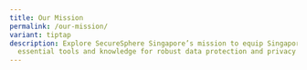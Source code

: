 ```yaml
---
title: Our Mission
permalink: /our-mission/
variant: tiptap
description: Explore SecureSphere Singapore’s mission to equip Singaporeans with
  essential tools and knowledge for robust data protection and privacy
---
```

<p></p>